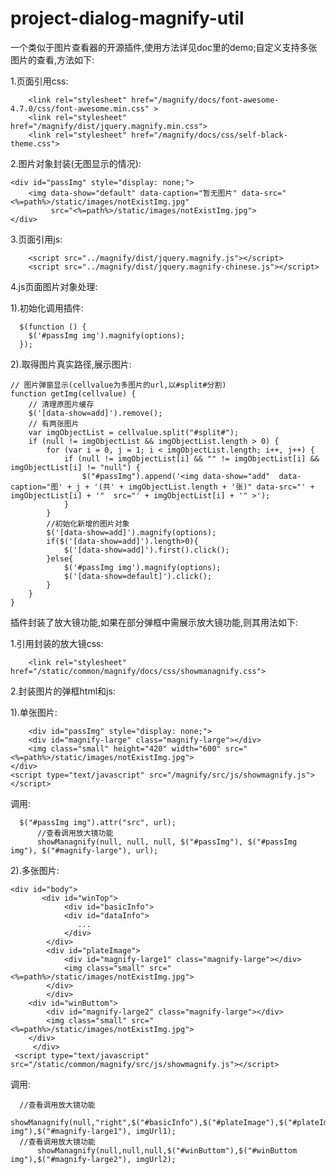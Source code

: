 # project-dialog-magnify-util
一个类似于图片查看器的开源插件,使用方法详见doc里的demo;自定义支持多张图片的查看,方法如下:

1.页面引用css:

        <link rel="stylesheet" href="/magnify/docs/font-awesome-4.7.0/css/font-awesome.min.css" >
        <link rel="stylesheet" href="/magnify/dist/jquery.magnify.min.css">
        <link rel="stylesheet" href="/magnify/docs/css/self-black-theme.css">
	
2.图片对象封装(无图显示的情况):

	<div id="passImg" style="display: none;">
		<img data-show="default" data-caption="暂无图片" data-src="<%=path%>/static/images/notExistImg.jpg"
			 src="<%=path%>/static/images/notExistImg.jpg">
	</div>
	
3.页面引用js:

        <script src="../magnify/dist/jquery.magnify.js"></script>
        <script src="../magnify/dist/jquery.magnify-chinese.js"></script>
	
4.js页面图片对象处理:

  1).初始化调用插件:
  
	  $(function () {
		$('#passImg img').magnify(options);
	  });
  
  2).取得图片真实路径,展示图片:
  
    // 图片弹窗显示(cellvalue为多图片的url,以#split#分割)
	function getImg(cellvalue) {
		// 清理原图片缓存
		$('[data-show=add]').remove();
		// 有两张图片
		var imgObjectList = cellvalue.split("#split#");
		if (null != imgObjectList && imgObjectList.length > 0) {
			for (var i = 0, j = 1; i < imgObjectList.length; i++, j++) {
				if (null != imgObjectList[i] && "" != imgObjectList[i] && imgObjectList[i] != "null") {
					$("#passImg").append('<img data-show="add"  data-caption="图' + j + '(共' + imgObjectList.length + '张)" data-src="' + imgObjectList[i] + '"  src="' + imgObjectList[i] + '" >');
				}
			}
			//初始化新增的图片对象
			$('[data-show=add]').magnify(options);
			if($('[data-show=add]').length>0){
				$('[data-show=add]').first().click();
			}else{
				$('#passImg img').magnify(options);
				$('[data-show=default]').click();
			}
		}
	}

   插件封装了放大镜功能,如果在部分弹框中需展示放大镜功能,则其用法如下:
   
  1.引用封装的放大镜css:
  
        <link rel="stylesheet" href="/static/common/magnify/docs/css/showmanagnify.css">
   
  2.封装图片的弹框html和js:
  
   1).单张图片:
    
        <div id="passImg" style="display: none;">
		<div id="magnify-large" class="magnify-large"></div>
		<img class="small" height="420" width="600" src="<%=path%>/static/images/notExistImg.jpg">
	</div>
	<script type="text/javascript" src="/magnify/src/js/showmagnify.js"></script>
	
   调用:         
	  
	  $("#passImg img").attr("src", url);
          //查看调用放大镜功能
          showManagnify(null, null, null, $("#passImg"), $("#passImg img"), $("#magnify-large"), url);
	
   2).多张图片:
        
	<div id="body">
	       <div id="winTop">
		        <div id="basicInfo">
				<div id="dataInfo">
				   ...
				</div>	
			</div>
			<div id="plateImage">
				<div id="magnify-large1" class="magnify-large"></div>
				<img class="small" src="<%=path%>/static/images/notExistImg.jpg">
			</div>
	        </div>
		<div id="winButtom">
			<div id="magnify-large2" class="magnify-large"></div>
			<img class="small" src="<%=path%>/static/images/notExistImg.jpg">
		</div>
         </div>
	 <script type="text/javascript" src="/static/common/magnify/src/js/showmagnify.js"></script>

   调用:
           
	  //查看调用放大镜功能
          showManagnify(null,"right",$("#basicInfo"),$("#plateImage"),$("#plateImage img"),$("#magnify-large1"), imgUrl1);
	  //查看调用放大镜功能
          showManagnify(null,null,null,$("#winButtom"),$("#winButtom img"),$("#magnify-large2"), imgUrl2);


	 
	 
	
        
